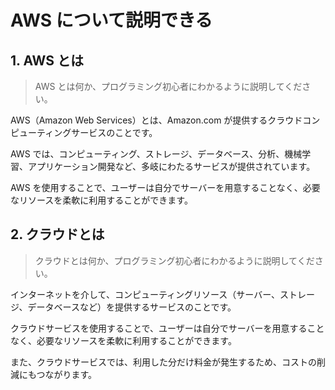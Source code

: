 # AWS について説明できる

## 1. AWS とは

>AWS とは何か、プログラミング初心者にわかるように説明してください。

AWS（Amazon Web Services）とは、Amazon.com が提供するクラウドコンピューティングサービスのことです。

AWS では、コンピューティング、ストレージ、データベース、分析、機械学習、アプリケーション開発など、多岐にわたるサービスが提供されています。

AWS を使用することで、ユーザーは自分でサーバーを用意することなく、必要なリソースを柔軟に利用することができます。

## 2. クラウドとは

>クラウドとは何か、プログラミング初心者にわかるように説明してください。

インターネットを介して、コンピューティングリソース（サーバー、ストレージ、データベースなど）を提供するサービスのことです。

クラウドサービスを使用することで、ユーザーは自分でサーバーを用意することなく、必要なリソースを柔軟に利用することができます。

また、クラウドサービスでは、利用した分だけ料金が発生するため、コストの削減にもつながります。
